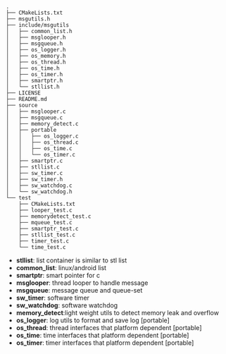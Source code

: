 ```
.
├── CMakeLists.txt
├── msgutils.h
├── include/msgutils
│   ├── common_list.h
│   ├── msglooper.h
│   ├── msgqueue.h
│   ├── os_logger.h
│   ├── os_memory.h
│   ├── os_thread.h
│   ├── os_time.h
│   ├── os_timer.h
│   ├── smartptr.h
│   └── stllist.h
├── LICENSE
├── README.md
├── source
│   ├── msglooper.c
│   ├── msgqueue.c
│   ├── memory_detect.c
│   ├── portable
│   │   ├── os_logger.c
│   │   ├── os_thread.c
│   │   ├── os_time.c
│   │   └── os_timer.c
│   ├── smartptr.c
│   ├── stllist.c
│   ├── sw_timer.c
│   ├── sw_timer.h
│   ├── sw_watchdog.c
│   └── sw_watchdog.h
└── test
    ├── CMakeLists.txt
    ├── looper_test.c
    ├── memorydetect_test.c
    ├── mqueue_test.c
    ├── smartptr_test.c
    ├── stllist_test.c
    ├── timer_test.c
    └── time_test.c
```

- **stllist**:      list container is similar to stl list
- **common_list**:  linux/android list
- **smartptr**:     smart pointer for c
- **msglooper**:    thread looper to handle message
- **msgqueue**:     message queue and queue-set
- **sw_timer**:     software timer
- **sw_watchdog**:  software watchdog
- **memory_detect**:light weight utils to detect memory leak and overflow
- **os_logger**:    log utils to format and save log [portable]
- **os_thread**:    thread interfaces that platform dependent [portable]
- **os_time**:      time interfaces that platform dependent [portable]
- **os_timer**:     timer interfaces that platform dependent [portable]

